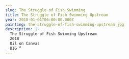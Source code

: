 ```yaml
---
slug: The Struggle of Fish Swimming
title: The Struggle of Fish Swimming Upstream
year: 2018-01-01T06:00:00.000Z
painting: the-struggle-of-fish-swimming-upstream.jpg
description: |-
  The Struggle of Fish Swimming Upstream
  2018
  Oil on Canvas
  BIG “
---
```

